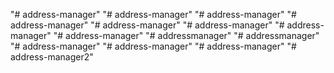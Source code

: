 "# address-manager" 
"# address-manager" 
"# address-manager" 
"# address-manager" 
"# address-manager" 
"# address-manager" 
"# address-manager" 
"# address-manager" 
"# addressmanager" 
"# addressmanager" 
"# address-manager" 
"# address-manager" 
"# address-manager" 
"# address-manager2" 
